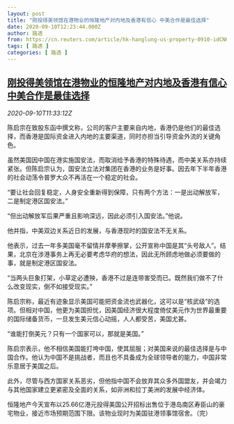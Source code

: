 ```yaml
---
layout: post
title: "刚投得美领馆在港物业的恒隆地产对内地及香港有信心 中美合作是最佳选择"
date: 2020-09-10T12:23:44.000Z
author: 路透
from: https://cn.reuters.com/article/hk-hanglung-us-property-0910-idCNKBS2611WZ
tags: [ 路透 ]
categories: [ 路透 ]
---
```

<!--1599740624000-->
[刚投得美领馆在港物业的恒隆地产对内地及香港有信心 中美合作是最佳选择](https://cn.reuters.com/article/hk-hanglung-us-property-0910-idCNKBS2611WZ)
------

<div>
<div><i>2020-09-10T11:33:12Z</i></div><p>陈启宗在致股东函中撰文称，公司的客户主要来自内地，香港仍是他们的最佳选择，而香港是国际资金进入内地的主要渠道，同时亦担当引导资金外流的关键角色。</p><p>虽然美国因中国在港实施国安法，而取消给予香港的特殊待遇，而中美关系亦持续紧张。但陈启宗认为，国安法立法对集团在香港的业务是好事。因去年下半年香港的社会动荡令普罗大众不再活在一个稳定的社会。</p><p>“要让社会回复稳定，人身安全重新得到保障，只有两个方法：一是出动解放军，二是制定港区国安法。”</p><p>“但出动解放军后果严重且影响深远，因此必须引入国安法。”他说。</p><p>他并指，中美双边关系近日的发展，与香港现时的国安法不无关系。</p><p>他表示，过去一年多美国毫不留情并摩拳擦掌，公开宣称中国是其“头号敌人”。结果，北京在涉港事务上再无必要考虑华府的想法，因此无所顾虑地做必须要做的事，就是制定港区国安法。</p><p>“当两头巨象打架，小草定必遭殃，香港不过是连带害受而已。既然我们做不了什么改变现实，倒不如接受现实。”</p><p>陈启宗称，最近有迹象显示美国可能把资金流也武器化，这可以是“核武级”的选项。但相对中国，他更为美国担忧，因美国经济很大程度倚仗美元作为世界最重要的国际储备货币，一旦发生美元信心动摇，人人都受苦，美国尤甚。</p><p>“谁能打倒美元？只有一个国家可以，那就是美国。”</p><p>陈启宗表示，他不相信美国能打垮中国，使其屈服；对美国来说的最佳选择是与中国合作。他认为中国不是挑战者，而且也不具备成为全球领导者的能力，中国非常乐意居于美国之后。</p><p>此外，尽管与西方国家关系恶劣，但他指中国不会放弃其众多外国盟友，并会竭力与其他国家建立更紧密及全面的关系，如非洲和拉丁美洲的发展中经济体。</p><p>恒隆地产今天宣布以25.66亿港元投得美国公开招标出售位于港岛南区寿臣山的豪宅物业，接近市场预期范围下限。该物业现时为美国驻港领事馆宿舍。（完）</p>
</div>
